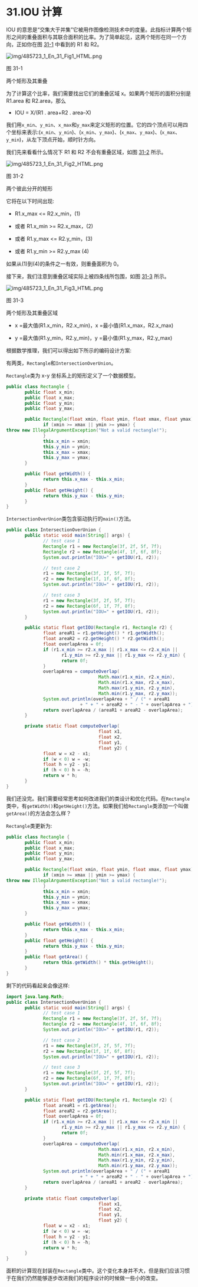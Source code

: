 # 31.IOU 计算

IOU 的意思是“交集大于并集”它被用作图像检测技术中的度量。此指标计算两个矩形之间的重叠面积与其联合面积的比率。为了简单起见，这两个矩形在同一个方向，正如你在图 [31-1](#Fig1) 中看到的 R1 和 R2。

![img/485723_1_En_31_Fig1_HTML.png](img/485723_1_En_31_Fig1_HTML.png)

图 31-1

两个矩形及其重叠

为了计算这个比率，我们需要找出它们的重叠区域 x。如果两个矩形的面积分别是 R1.area 和 R2.area，那么

*   IOU = X/(R1 . area+R2 . area–X)

我们用`x_min`、`y_min`、`x_max`和`y_max`来定义矩形的位置。它的四个顶点可以用四个坐标来表示:(`x_min`、`y_min`)、(`x_min`、`y_max`)、(`x_max`、`y_max`)、(`x_max`、`y_min`)，从左下顶点开始，顺时针方向。

我们先来看看什么情况下 R1 和 R2 不会有重叠区域，如图 [31-2](#Fig2) 所示。

![img/485723_1_En_31_Fig2_HTML.png](img/485723_1_En_31_Fig2_HTML.png)

图 31-2

两个彼此分开的矩形

它将在以下时间出现:

*   R1.x_max <= R2.x_min，(1)

*   或者 R1.x_min >= R2.x_max，(2)

*   或者 R1.y_max <= R2.y_min，(3)

*   或者 R1.y_min >= R2.y_max (4)

如果从(1)到(4)的条件之一有效，则重叠面积为 0。

接下来，我们注意到重叠区域实际上被四条线所包围，如图 [31-3](#Fig3) 所示。

![img/485723_1_En_31_Fig3_HTML.png](img/485723_1_En_31_Fig3_HTML.png)

图 31-3

两个矩形及其重叠区域

*   x =最大值(R1.x_min，R2.x_min)，x =最小值(R1.x_max，R2.x_max)

*   y =最大值(R1.y_min，R2.y_min)，y =最小值(R1.y_max，R2.y_max)

根据数学推理，我们可以得出如下所示的编码设计方案:

有两类，`Rectangle`和`IntersectionOverUnion`。

`Rectangle`类为 x-y 坐标系上的矩形定义了一个数据模型。

```java
public class Rectangle {
       public float x_min;
       public float x_max;
       public float y_min;
       public float y_max;

       public Rectangle(float xmin, float ymin, float xmax, float ymax) {
              if (xmin >= xmax || ymin >= ymax) {
throw new IllegalArgumentException("Not a valid rectangle!");
              }
              this.x_min = xmin;
              this.y_min = ymin;
              this.x_max = xmax;
              this.y_max = ymax;
       }

       public float getWidth() {
              return this.x_max - this.x_min;
       }
       public float getHeight() {
              return this.y_max - this.y_min;
       }
}

```

`IntersectionOverUnion`类包含驱动执行的`main()`方法。

```java
public class IntersectionOverUnion {
       public static void main(String[] args) {
              // test case 1
              Rectangle r1 = new Rectangle(3f, 2f, 5f, 7f);
              Rectangle r2 = new Rectangle(4f, 1f, 6f, 8f);
              System.out.println("IOU=" + getIOU(r1, r2));

              // test case 2
              r1 = new Rectangle(3f, 2f, 5f, 7f);
              r2 = new Rectangle(1f, 1f, 6f, 8f);
              System.out.println("IOU=" + getIOU(r1, r2));

              // test case 3
              r1 = new Rectangle(3f, 2f, 5f, 7f);
              r2 = new Rectangle(6f, 1f, 7f, 8f);
              System.out.println("IOU=" + getIOU(r1, r2));
       }

       public static float getIOU(Rectangle r1, Rectangle r2) {
              float areaR1 = r1.getHeight() * r1.getWidth();
              float areaR2 = r2.getHeight() * r2.getWidth();
              float overlapArea = 0f;
              if (r1.x_min >= r2.x_max || r1.x_max <= r2.x_min ||
                     r1.y_min >= r2.y_max || r1.y_max <= r2.y_min) {
                     return 0f;
              }
              overlapArea = computeOverlap(
                                   Math.max(r1.x_min, r2.x_min),
                                   Math.min(r1.x_max, r2.x_max),
                                   Math.max(r1.y_min, r2.y_min),
                                   Math.min(r1.y_max, r2.y_max));
              System.out.println(overlapArea + " / (" + areaR1
                            + " + " + areaR2 + " - " + overlapArea + ")");
              return overlapArea / (areaR1 + areaR2 - overlapArea);
       }

       private static float computeOverlap(
                                   float x1,
                                   float x2,
                                   float y1,
                                   float y2) {
              float w = x2 - x1;
              if (w < 0) w = -w;
              float h = y2 - y1;
              if (h < 0) h = -h;
              return w * h;
       }
}

```

我们还没完。我们需要经常思考如何改进我们的类设计和优化代码。在`Rectangle`类中，有`getWidth()`和`getHeight()`方法。如果我们给`Rectangle`类添加一个叫做`getArea()`的方法会怎么样？

`Rectangle`类更新为:

```java
public class Rectangle {
       public float x_min;
       public float x_max;
       public float y_min;
       public float y_max;

       public Rectangle(float xmin, float ymin, float xmax, float ymax) {
              if (xmin >= xmax || ymin >= ymax) {
throw new IllegalArgumentException("Not a valid rectangle!");
              }
              this.x_min = xmin;
              this.y_min = ymin;
              this.x_max = xmax;
              this.y_max = ymax;
       }

       public float getWidth() {
              return this.x_max - this.x_min;
       }
       public float getHeight() {
              return this.y_max - this.y_min;
       }
       public float getArea() {
              return this.getWidth() * this.getHeight();
       }
}

```

剩下的代码看起来会像这样:

```java
import java.lang.Math;
public class IntersectionOverUnion {
       public static void main(String[] args) {
              // test case 1
              Rectangle r1 = new Rectangle(3f, 2f, 5f, 7f);
              Rectangle r2 = new Rectangle(4f, 1f, 6f, 8f);
              System.out.println("IOU=" + getIOU(r1, r2));

              // test case 2
              r1 = new Rectangle(3f, 2f, 5f, 7f);
              r2 = new Rectangle(1f, 1f, 6f, 8f);
              System.out.println("IOU=" + getIOU(r1, r2));

              // test case 3
              r1 = new Rectangle(3f, 2f, 5f, 7f);
              r2 = new Rectangle(6f, 1f, 7f, 8f);
              System.out.println("IOU=" + getIOU(r1, r2));
       }

       public static float getIOU(Rectangle r1, Rectangle r2) {
              float areaR1 = r1.getArea();
              float areaR2 = r2.getArea();
              float overlapArea = 0f;
              if (r1.x_min >= r2.x_max || r1.x_max <= r2.x_min ||
                     r1.y_min >= r2.y_max || r1.y_max <= r2.y_min) {
                     return 0f;
              }
              overlapArea = computeOverlap(
                                   Math.max(r1.x_min, r2.x_min),
                                   Math.min(r1.x_max, r2.x_max),
                                   Math.max(r1.y_min, r2.y_min),
                                   Math.min(r1.y_max, r2.y_max));
              System.out.println(overlapArea + " / (" + areaR1
                            + " + " + areaR2 + " - " + overlapArea + ")");
              return overlapArea / (areaR1 + areaR2 - overlapArea);
       }

       private static float computeOverlap(
                                   float x1,
                                   float x2,
                                   float y1,
                                   float y2) {
              float w = x2 - x1;
              if (w < 0) w = -w;
              float h = y2 - y1;
              if (h < 0) h = -h;
              return w * h;
       }
}

```

面积的计算现在封装在`Rectangle`类中。这个变化本身并不大，但是我们应该习惯于在我们仍然能够逐步改进我们的程序设计的时候做一些小的改变。